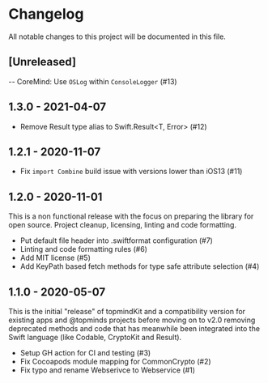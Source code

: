 # Changelog
All notable changes to this project will be documented in this file.

## [Unreleased] 
-- CoreMind: Use `OSLog` within `ConsoleLogger` (#13)

## 1.3.0 - 2021-04-07
- Remove Result<T> type alias to Swift.Result<T, Error> (#12)

## 1.2.1 - 2020-11-07

- Fix `import Combine` build issue with versions lower than iOS13 (#11)

## 1.2.0 - 2020-11-01

This is a non functional release with the focus on preparing the library for open source. Project cleanup, licensing, linting and code formatting.

- Put default file header into .swiftformat configuration (#7)
- Linting and code formatting rules (#6)
- Add MIT license (#5)
- Add KeyPath based fetch methods for type safe attribute selection (#4)

## 1.1.0 - 2020-05-07

This is the initial "release" of topmindKit and a compatibility version for existing apps and @topminds projects before moving on to v2.0 removing deprecated methods and code that has meanwhile been integrated into the Swift language (like Codable, CryptoKit and Result).

- Setup GH action for CI and testing (#3)
- Fix Cocoapods module mapping for CommonCrypto  (#2)
- Fix typo and rename Webserivce to Webservice  (#1)
